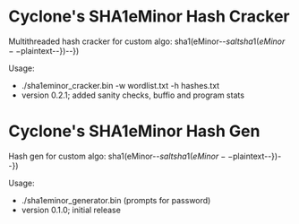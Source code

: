 # Cyclone's SHA1eMinor Hash Cracker
Multithreaded hash cracker for custom algo: sha1(eMinor--$saltsha1(eMinor--$plaintext--})--})

Usage:
- ./sha1eminor_cracker.bin -w wordlist.txt -h hashes.txt
- version 0.2.1; added sanity checks, buffio and program stats

# Cyclone's SHA1eMinor Hash Gen
Hash gen for custom algo: sha1(eMinor--$saltsha1(eMinor--$plaintext--})--})

Usage:
- ./sha1eminor_generator.bin (prompts for password)
- version 0.1.0; initial release
